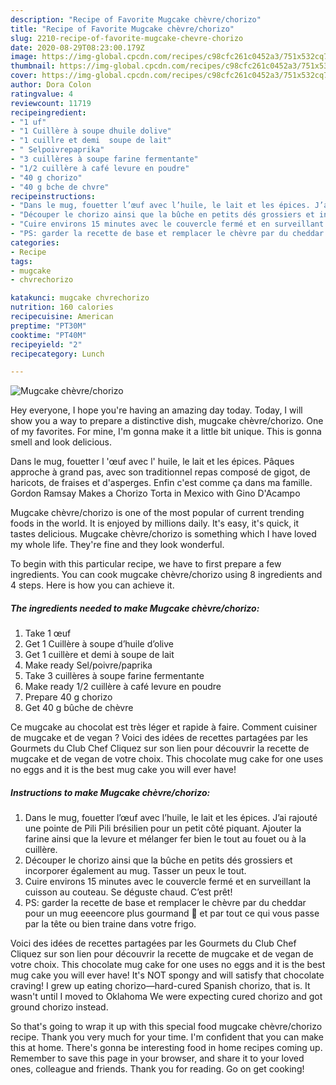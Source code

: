 ```yaml
---
description: "Recipe of Favorite Mugcake chèvre/chorizo"
title: "Recipe of Favorite Mugcake chèvre/chorizo"
slug: 2210-recipe-of-favorite-mugcake-chevre-chorizo
date: 2020-08-29T08:23:00.179Z
image: https://img-global.cpcdn.com/recipes/c98cfc261c0452a3/751x532cq70/mugcake-chevrechorizo-photo-principale-de-la-recette.jpg
thumbnail: https://img-global.cpcdn.com/recipes/c98cfc261c0452a3/751x532cq70/mugcake-chevrechorizo-photo-principale-de-la-recette.jpg
cover: https://img-global.cpcdn.com/recipes/c98cfc261c0452a3/751x532cq70/mugcake-chevrechorizo-photo-principale-de-la-recette.jpg
author: Dora Colon
ratingvalue: 4
reviewcount: 11719
recipeingredient:
- "1 uf"
- "1 Cuillère à soupe dhuile dolive"
- "1 cuillre et demi  soupe de lait"
- " Selpoivrepaprika"
- "3 cuillères à soupe farine fermentante"
- "1/2 cuillère à café levure en poudre"
- "40 g chorizo"
- "40 g bche de chvre"
recipeinstructions:
- "Dans le mug, fouetter l’œuf avec l’huile, le lait et les épices. J’ai rajouté une pointe de Pili Pili brésilien pour un petit côté piquant. Ajouter la farine ainsi que la levure et mélanger fer bien le tout au fouet ou à la cuillère."
- "Découper le chorizo ainsi que la bûche en petits dés grossiers et incorporer également au mug. Tasser un peux le tout."
- "Cuire environs 15 minutes avec le couvercle fermé et en surveillant la cuisson au couteau. Se déguste chaud. C’est prêt!"
- "PS: garder la recette de base et remplacer le chèvre par du cheddar pour un mug eeeencore plus gourmand 🤤 et par tout ce qui vous passe par la tête ou bien traine dans votre frigo."
categories:
- Recipe
tags:
- mugcake
- chvrechorizo

katakunci: mugcake chvrechorizo 
nutrition: 160 calories
recipecuisine: American
preptime: "PT30M"
cooktime: "PT40M"
recipeyield: "2"
recipecategory: Lunch

---
```



![Mugcake chèvre/chorizo](https://img-global.cpcdn.com/recipes/c98cfc261c0452a3/751x532cq70/mugcake-chevrechorizo-photo-principale-de-la-recette.jpg)

Hey everyone, I hope you're having an amazing day today. Today, I will show you a way to prepare a distinctive dish, mugcake chèvre/chorizo. One of my favorites. For mine, I'm gonna make it a little bit unique. This is gonna smell and look delicious.

Dans le mug, fouetter l &#39;œuf avec l&#39; huile, le lait et les épices. Pâques approche à grand pas, avec son traditionnel repas composé de gigot, de haricots, de fraises et d&#39;asperges. Enfin c&#39;est comme ça dans ma famille. Gordon Ramsay Makes a Chorizo Torta in Mexico with Gino D&#39;Acampo

Mugcake chèvre/chorizo is one of the most popular of current trending foods in the world. It is enjoyed by millions daily. It's easy, it's quick, it tastes delicious. Mugcake chèvre/chorizo is something which I have loved my whole life. They're fine and they look wonderful.


To begin with this particular recipe, we have to first prepare a few ingredients. You can cook mugcake chèvre/chorizo using 8 ingredients and 4 steps. Here is how you can achieve it.

<!--inarticleads1-->

##### The ingredients needed to make Mugcake chèvre/chorizo:

1. Take 1 œuf
1. Get 1 Cuillère à soupe d’huile d’olive
1. Get 1 cuillère et demi à soupe de lait
1. Make ready  Sel/poivre/paprika
1. Take 3 cuillères à soupe farine fermentante
1. Make ready 1/2 cuillère à café levure en poudre
1. Prepare 40 g chorizo
1. Get 40 g bûche de chèvre


Ce mugcake au chocolat est très léger et rapide à faire. Comment cuisiner de mugcake et de vegan ? Voici des idées de recettes partagées par les Gourmets du Club Chef Cliquez sur son lien pour découvrir la recette de mugcake et de vegan de votre choix. This chocolate mug cake for one uses no eggs and it is the best mug cake you will ever have! 

<!--inarticleads2-->

##### Instructions to make Mugcake chèvre/chorizo:

1. Dans le mug, fouetter l’œuf avec l’huile, le lait et les épices. J’ai rajouté une pointe de Pili Pili brésilien pour un petit côté piquant. Ajouter la farine ainsi que la levure et mélanger fer bien le tout au fouet ou à la cuillère.
1. Découper le chorizo ainsi que la bûche en petits dés grossiers et incorporer également au mug. Tasser un peux le tout.
1. Cuire environs 15 minutes avec le couvercle fermé et en surveillant la cuisson au couteau. Se déguste chaud. C’est prêt!
1. PS: garder la recette de base et remplacer le chèvre par du cheddar pour un mug eeeencore plus gourmand 🤤 et par tout ce qui vous passe par la tête ou bien traine dans votre frigo.


Voici des idées de recettes partagées par les Gourmets du Club Chef Cliquez sur son lien pour découvrir la recette de mugcake et de vegan de votre choix. This chocolate mug cake for one uses no eggs and it is the best mug cake you will ever have! It&#39;s NOT spongy and will satisfy that chocolate craving! I grew up eating chorizo—hard-cured Spanish chorizo, that is. It wasn&#39;t until I moved to Oklahoma We were expecting cured chorizo and got ground chorizo instead. 

So that's going to wrap it up with this special food mugcake chèvre/chorizo recipe. Thank you very much for your time. I'm confident that you can make this at home. There's gonna be interesting food in home recipes coming up. Remember to save this page in your browser, and share it to your loved ones, colleague and friends. Thank you for reading. Go on get cooking!
